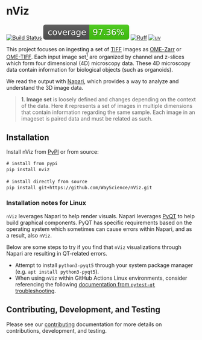 # nViz

[![Build Status](https://github.com/WayScience/nViz/actions/workflows/run-tests.yml/badge.svg?branch=main)](https://github.com/WayScience/nViz/actions/workflows/run-tests.yml?query=branch%3Amain)
![Coverage Status](https://raw.githubusercontent.com/WayScience/nViz/main/docs/src/_static/coverage-badge.svg)
[![Ruff](https://img.shields.io/endpoint?url=https://raw.githubusercontent.com/astral-sh/ruff/main/assets/badge/v2.json)](https://github.com/astral-sh/ruff)
[![uv](https://img.shields.io/endpoint?url=https://raw.githubusercontent.com/astral-sh/uv/main/assets/badge/v0.json)](https://github.com/astral-sh/uv)

This project focuses on ingesting a set of [TIFF](https://en.wikipedia.org/wiki/TIFF) images as [OME-Zarr](https://pmc.ncbi.nlm.nih.gov/articles/PMC9980008/) or [OME-TIFF](https://genomebiology.biomedcentral.com/articles/10.1186/gb-2005-6-5-r47).
Each input image set[<sup>1</sup>](#image_set_ref) are organized by channel and z-slices which form four dimensional (4D) microscopy data.
These 4D microscopy data contain information for biological objects (such as organoids).

We read the output with [Napari](https://napari.org/dev/index.html), which provides a way to analyze and understand the 3D image data.

> <a name="image_set_ref">1.</a> __Image set__ is loosely defined and changes depending on the context of the data.
> Here it represents a set of images in multiple dimensions that contain information regarding the same sample.
> Each image in an imageset is paired data and must be related as such.

## Installation

Install nViz from [PyPI](https://pypi.org/project/nViz/) or from source:

```shell
# install from pypi
pip install nviz

# install directly from source
pip install git+https://github.com/WayScience/nViz.git
```

### Installation notes for Linux

`nViz` leverages Napari to help render visuals.
Napari leverages [PyQT](https://riverbankcomputing.com/software/pyqt/intro) to help build graphical components.
PyQT has specific requirements based on the operating system which sometimes can cause errors within Napari, and as a result, also `nViz`.

Below are some steps to try if you find that `nViz` visualizations through Napari are resulting in QT-related errors.

- Attempt to install `python3-pyqt5` through your system package manager (e.g. `apt install python3-pyqt5`).
- When using `nViz` within GitHub Actions Linux environments, consider referencing the following [documentation from `pytest-qt` troubleshooting](https://pytest-qt.readthedocs.io/en/latest/troubleshooting.html).

## Contributing, Development, and Testing

Please see our [contributing](https://WayScience.github.io/coSMicQC/main/contributing) documentation for more details on contributions, development, and testing.
